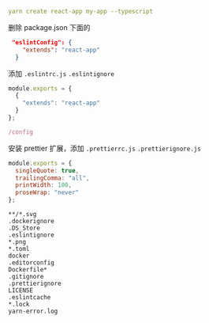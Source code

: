 ```yml
yarn create react-app my-app --typescript
```

删除 package.json 下面的

```json
 "eslintConfig": {
    "extends": "react-app"
  }
```

添加 `.eslintrc.js` `.eslintignore`

```js
module.exports = {
  {
    "extends": "react-app"
  }
};
```

```js
/config
```


安装 prettier 扩展，添加 `.prettierrc.js` `.prettierignore.js`

```js
module.exports = {
  singleQuote: true,
  trailingComma: "all",
  printWidth: 100,
  proseWrap: "never"
};
```

```t
**/*.svg
.dockerignore
.DS_Store
.eslintignore
*.png
*.toml
docker
.editorconfig
Dockerfile*
.gitignore
.prettierignore
LICENSE
.eslintcache
*.lock
yarn-error.log
```




